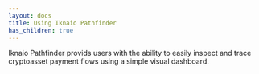 ```yaml
---
layout: docs
title: Using Iknaio Pathfinder
has_children: true
---
```


Iknaio Pathfinder provids users with the ability to easily inspect and trace cryptoasset payment flows using a simple visual dashboard.

